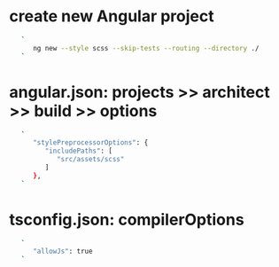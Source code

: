 # create new Angular project

```bash
   `
      ng new --style scss --skip-tests --routing --directory ./
   `
```

# angular.json: projects >> architect >> build >> options

```bash
   `
      "stylePreprocessorOptions": {
         "includePaths": [
            "src/assets/scss"
         ]
      },
   `
```

# tsconfig.json: compilerOptions

```bash
   `
      "allowJs": true
   `
```
